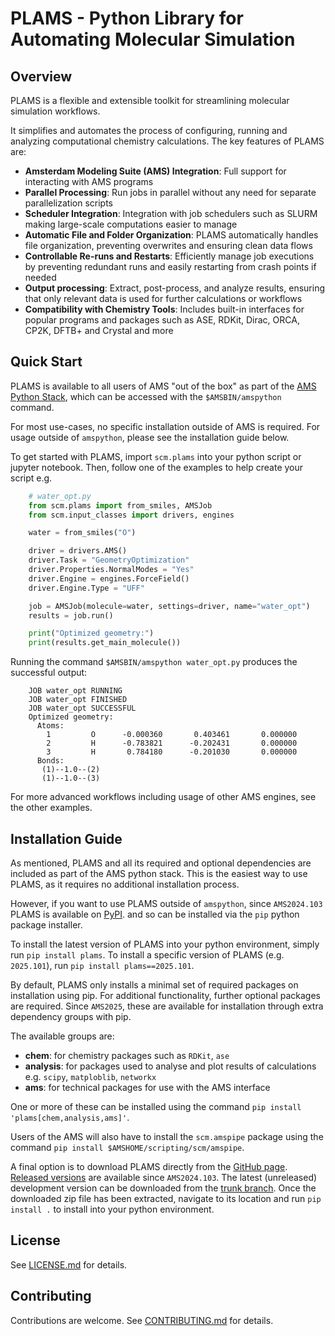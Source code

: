 PLAMS - Python Library for Automating Molecular Simulation
==========================================================

Overview
--------

PLAMS is a flexible and extensible toolkit for streamlining molecular simulation workflows.

It simplifies and automates the process of configuring, running and analyzing computational chemistry calculations.
The key features of PLAMS are:

- **Amsterdam Modeling Suite (AMS) Integration**: Full support for interacting with AMS programs
- **Parallel Processing**: Run jobs in parallel without any need for separate parallelization scripts
- **Scheduler Integration**: Integration with job schedulers such as SLURM making large-scale computations easier to manage
- **Automatic File and Folder Organization**: PLAMS automatically handles file organization, preventing overwrites and ensuring clean data flows
- **Controllable Re-runs and Restarts**: Efficiently manage job executions by preventing redundant runs and easily restarting from crash points if needed
- **Output processing**: Extract, post-process, and analyze results, ensuring that only relevant data is used for further calculations or workflows
- **Compatibility with Chemistry Tools**: Includes built-in interfaces for popular programs and packages such as ASE, RDKit, Dirac, ORCA, CP2K, DFTB+ and Crystal and more

Quick Start
-----------

PLAMS is available to all users of AMS "out of the box" as part of the [AMS Python Stack](https://www.scm.com/doc/Scripting/Python_Stack/Python_Stack.html), which can be accessed with the ``$AMSBIN/amspython`` command.

For most use-cases, no specific installation outside of AMS is required. For usage outside of `amspython`, please see the installation guide below.

To get started with PLAMS, import `scm.plams` into your python script or jupyter notebook.
Then, follow one of the examples to help create your script e.g.

```python
    # water_opt.py
    from scm.plams import from_smiles, AMSJob
    from scm.input_classes import drivers, engines

    water = from_smiles("O")

    driver = drivers.AMS()
    driver.Task = "GeometryOptimization"
    driver.Properties.NormalModes = "Yes"
    driver.Engine = engines.ForceField()
    driver.Engine.Type = "UFF"

    job = AMSJob(molecule=water, settings=driver, name="water_opt")
    results = job.run()

    print("Optimized geometry:")
    print(results.get_main_molecule())
```

Running the command `$AMSBIN/amspython water_opt.py` produces the successful output:

```
    JOB water_opt RUNNING
    JOB water_opt FINISHED
    JOB water_opt SUCCESSFUL
    Optimized geometry:
      Atoms:
        1         O      -0.000360       0.403461       0.000000
        2         H      -0.783821      -0.202431       0.000000
        3         H       0.784180      -0.201030       0.000000
      Bonds:
       (1)--1.0--(2)
       (1)--1.0--(3)
```

For more advanced workflows including usage of other AMS engines, see the other examples.


Installation Guide
------------------

As mentioned, PLAMS and all its required and optional dependencies are included as part of the AMS python stack.
This is the easiest way to use PLAMS, as it requires no additional installation process.

However, if you want to use PLAMS outside of `amspython`, since `AMS2024.103` PLAMS is available on [PyPI](https://pypi.org/project/plams).
and so can be installed via the `pip` python package installer.

To install the latest version of PLAMS into your python environment, simply run `pip install plams`.
To install a specific version of PLAMS (e.g. `2025.101`), run `pip install plams==2025.101`.

By default, PLAMS only installs a minimal set of required packages on installation using pip.
For additional functionality, further optional packages are required.
Since `AMS2025`, these are available for installation through extra dependency groups with pip.

The available groups are:

- **chem**: for chemistry packages such as `RDKit`, `ase`
- **analysis**: for packages used to analyse and plot results of calculations e.g. `scipy`, `matploblib`, `networkx`
- **ams**: for technical packages for use with the AMS interface

One or more of these can be installed using the command `pip install 'plams[chem,analysis,ams]'`.

Users of the AMS will also have to install the `scm.amspipe` package using the command `pip install $AMSHOME/scripting/scm/amspipe`.

A final option is to download PLAMS directly from the [GitHub page](https://github.com/SCM-NV/PLAMS).
[Released versions](https://github.com/SCM-NV/PLAMS/releases) are available since `AMS2024.103`.
The latest (unreleased) development version can be downloaded from the [trunk branch](https://github.com/SCM-NV/PLAMS/archive/refs/heads/trunk.zip).
Once the downloaded zip file has been extracted, navigate to its location and run `pip install .` to install into your python environment.

License
-------

See [LICENSE.md](https://github.com/SCM-NV/PLAMS/blob/trunk/LICENSE.md) for details.

Contributing
------------

Contributions are welcome. See [CONTRIBUTING.md](https://github.com/SCM-NV/PLAMS/blob/trunk/CONTRIBUTING.md) for details.